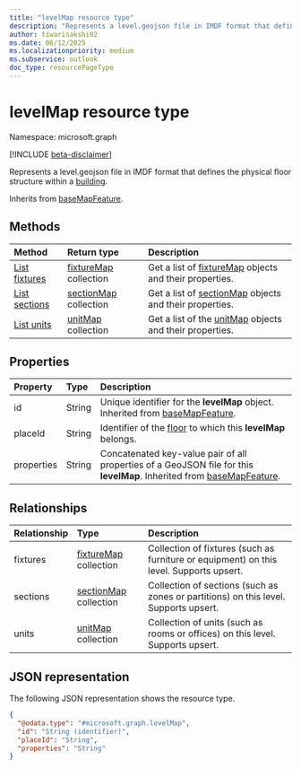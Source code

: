 ```yaml
---
title: "levelMap resource type"
description: "Represents a level.geojson file in IMDF format that defines the physical floor structure within a building."
author: tiwarisakshi02
ms.date: 06/12/2025
ms.localizationpriority: medium
ms.subservice: outlook
doc_type: resourcePageType
---
```


# levelMap resource type

Namespace: microsoft.graph

[!INCLUDE [beta-disclaimer](../../includes/beta-disclaimer.md)]

Represents a level.geojson file in IMDF format that defines the physical floor structure within a [building](../resources/building.md).

Inherits from [baseMapFeature](./basemapfeature.md).

## Methods
|Method|Return type|Description|
|:---|:---|:---|
|[List fixtures](../api/levelmap-list-fixtures.md)|[fixtureMap](./fixturemap.md) collection|Get a list of [fixtureMap](./fixturemap.md) objects and their properties.|
|[List sections](../api/levelmap-list-sections.md)|[sectionMap](./sectionmap.md) collection|Get a list of [sectionMap](./sectionmap.md) objects and their properties.|
|[List units](../api/levelmap-list-units.md)|[unitMap](./unitmap.md) collection|Get a list of the [unitMap](./unitmap.md) objects and their properties.|

## Properties
|Property|Type|Description|
|:---|:---|:---|
|id|String|Unique identifier for the **levelMap** object. Inherited from [baseMapFeature](./basemapfeature.md).|
|placeId|String|Identifier of the [floor](./floor.md) to which this **levelMap** belongs.|
|properties|String|Concatenated key-value pair of all properties of a GeoJSON file for this **levelMap**. Inherited from [baseMapFeature](./basemapfeature.md).|

## Relationships
|Relationship|Type|Description|
|:---|:---|:---|
|fixtures|[fixtureMap](./fixturemap.md) collection|Collection of fixtures (such as furniture or equipment) on this level. Supports upsert.|
|sections|[sectionMap](./sectionmap.md) collection|Collection of sections (such as zones or partitions) on this level. Supports upsert.|
|units|[unitMap](./unitmap.md) collection|Collection of units (such as rooms or offices) on this level. Supports upsert.|

## JSON representation
The following JSON representation shows the resource type.
<!-- {
  "blockType": "resource",
  "keyProperty": "id",
  "@odata.type": "microsoft.graph.levelMap",
  "baseType": "microsoft.graph.baseMapFeature",
  "openType": false
}
-->
``` json
{
  "@odata.type": "#microsoft.graph.levelMap",
  "id": "String (identifier)",
  "placeId": "String",
  "properties": "String"
}
```
